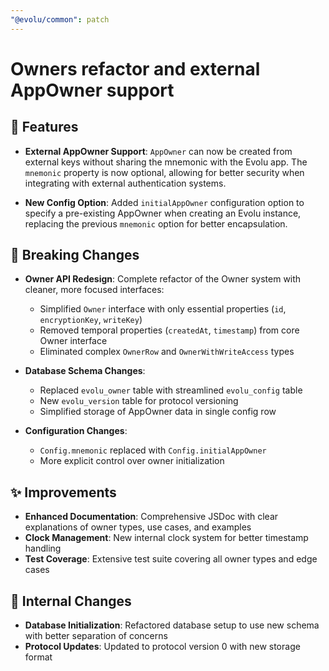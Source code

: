 ```yaml
---
"@evolu/common": patch
---
```


# Owners refactor and external AppOwner support

## 🚀 Features

- **External AppOwner Support**: `AppOwner` can now be created from external keys without sharing the mnemonic with the Evolu app. The `mnemonic` property is now optional, allowing for better security when integrating with external authentication systems.

- **New Config Option**: Added `initialAppOwner` configuration option to specify a pre-existing AppOwner when creating an Evolu instance, replacing the previous `mnemonic` option for better encapsulation.

## 🔄 Breaking Changes

- **Owner API Redesign**: Complete refactor of the Owner system with cleaner, more focused interfaces:
  - Simplified `Owner` interface with only essential properties (`id`, `encryptionKey`, `writeKey`)
  - Removed temporal properties (`createdAt`, `timestamp`) from core Owner interface
  - Eliminated complex `OwnerRow` and `OwnerWithWriteAccess` types

- **Database Schema Changes**:
  - Replaced `evolu_owner` table with streamlined `evolu_config` table
  - New `evolu_version` table for protocol versioning
  - Simplified storage of AppOwner data in single config row

- **Configuration Changes**:
  - `Config.mnemonic` replaced with `Config.initialAppOwner`
  - More explicit control over owner initialization

## ✨ Improvements

- **Enhanced Documentation**: Comprehensive JSDoc with clear explanations of owner types, use cases, and examples
- **Clock Management**: New internal clock system for better timestamp handling
- **Test Coverage**: Extensive test suite covering all owner types and edge cases

## 🔧 Internal Changes

- **Database Initialization**: Refactored database setup to use new schema with better separation of concerns
- **Protocol Updates**: Updated to protocol version 0 with new storage format
